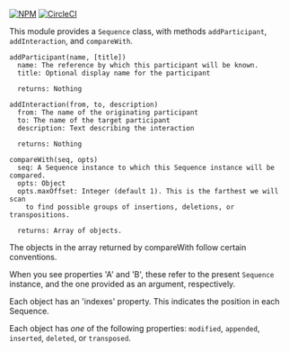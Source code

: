 [![NPM](https://nodei.co/npm/sequence-utils.png?compact=true)](https://npmjs.org/package/sequence-utils)
[![CircleCI](https://circleci.com/gh/laddhoffman/sequence-utils.svg?style=svg)](https://circleci.com/gh/laddhoffman/sequence-utils)

This module provides a `Sequence` class, with methods `addParticipant`,
`addInteraction`, and `compareWith`.

    addParticipant(name, [title])
      name: The reference by which this participant will be known.
      title: Optional display name for the participant

      returns: Nothing

    addInteraction(from, to, description)
      from: The name of the originating participant
      to: The name of the target participant
      description: Text describing the interaction

      returns: Nothing

    compareWith(seq, opts)
      seq: A Sequence instance to which this Sequence instance will be compared.
      opts: Object
      opts.maxOffset: Integer (default 1). This is the farthest we will scan
        to find possible groups of insertions, deletions, or transpositions.

      returns: Array of objects.

The objects in the array returned by compareWith follow certain conventions.

When you see properties 'A' and 'B', these refer to the present `Sequence` 
instance, and the one provided as an argument, respectively.

Each object has an 'indexes' property. This indicates the position in each
Sequence.

Each object has _one_ of the following properties: `modified`, `appended`,
`inserted`, `deleted`, or `transposed`.
